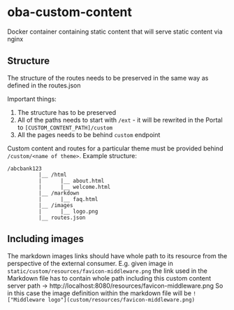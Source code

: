 # oba-custom-content
Docker container containing static content that will serve static content via nginx

## Structure
The structure of the routes needs to be preserved in the same way as defined in the routes.json

Important things:
1. The structure has to be preserved
1. All of the paths needs to start with `/ext` - it will be rewrited in the Portal to `[CUSTOM_CONTENT_PATH]/custom`
1. All the pages needs to be behind `custom` endpoint

Custom content and routes for a particular theme must be provided behind `/custom/<name of theme>`. Example structure:
```
/abcbank123
          |__ /html
          |      |__ about.html
          |      |__ welcome.html
          |__ /markdown
          |      |__ faq.html
          |__ /images
          |      |__ logo.png
          |__ routes.json
```

## Including images
The markdown images links should have whole path to its resource from the perspective of the external consumer.
E.g. given image in `static/custom/resources/favicon-middleware.png` the link used in the Markdown file has to contain whole path including this custom content server path -> http://localhost:8080/resources/favicon-middleware.png
So in this case the image definition within the markdown file will be `!["Middleware logo"](custom/resources/favicon-middleware.png)`
